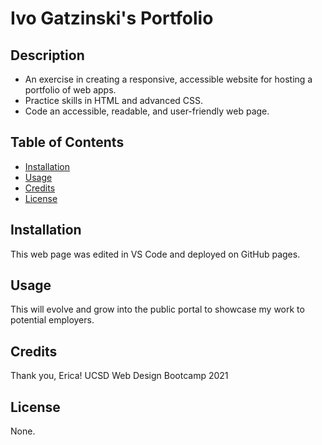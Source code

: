 # Ivo Gatzinski's Portfolio
## Description
- An exercise in creating a responsive, accessible website for hosting a portfolio of web apps. 
- Practice skills in HTML and advanced CSS.
- Code an accessible, readable, and user-friendly web page.
## Table of Contents
- [Installation](#installation)
- [Usage](#usage)
- [Credits](#credits)
- [License](#license)
## Installation
This web page was edited in VS Code and deployed on GitHub pages.
## Usage
This will evolve and grow into the public portal to showcase my work to potential employers.
## Credits
Thank you, Erica!
UCSD Web Design Bootcamp 2021
## License
None.

